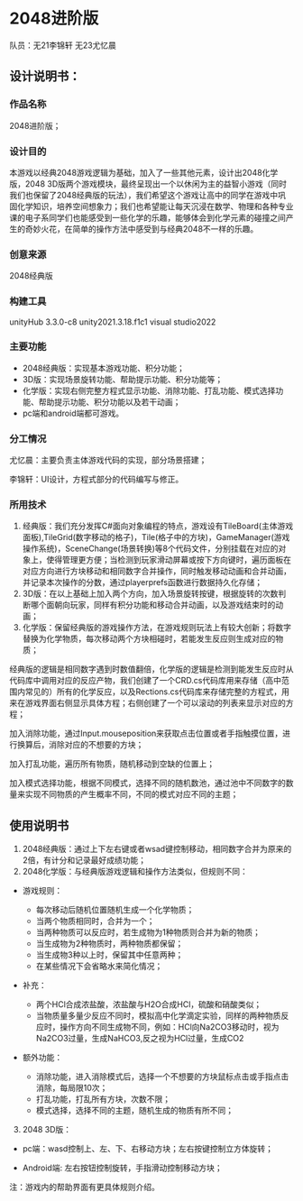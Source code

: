# 2048进阶版

队员：无21李锦轩 无23尤忆晨 

## 设计说明书：

### 作品名称

2048进阶版；

### 设计目的

本游戏以经典2048游戏逻辑为基础，加入了一些其他元素，设计出2048化学版，2048 3D版两个游戏模块，最终呈现出一个以休闲为主的益智小游戏（同时我们也保留了2048经典版的玩法），我们希望这个游戏让高中的同学在游戏中巩固化学知识，培养空间想象力；我们也希望能让每天沉浸在数学、物理和各种专业课的电子系同学们也能感受到一些化学的乐趣，能够体会到化学元素的碰撞之间产生的奇妙火花，在简单的操作方法中感受到与经典2048不一样的乐趣。

### 创意来源

2048经典版
 
### 构建工具

unityHub 3.3.0-c8   unity2021.3.18.f1c1  visual studio2022

### 主要功能
- 2048经典版：实现基本游戏功能、积分功能；
- 3D版：实现场景旋转功能、帮助提示功能、积分功能等；
- 化学版：实现右侧完整方程式显示功能、消除功能、打乱功能、模式选择功能、帮助提示功能、积分功能以及若干动画；
- pc端和android端都可游戏。           

### 分工情况

尤忆晨：主要负责主体游戏代码的实现，部分场景搭建；

李锦轩：UI设计，方程式部分的代码编写与修正。

### 所用技术

1. 经典版：我们充分发挥C#面向对象编程的特点，游戏设有TileBoard(主体游戏面板),TileGrid(数字移动的格子)，Tile(格子中的方块)，GameManager(游戏操作系统)，SceneChange(场景转换)等8个代码文件，分别挂载在对应的对象上，使得管理更方便；当检测到玩家滑动屏幕或按下方向键时，遍历面板在对应方向进行方块移动和相同数字合并操作，同时触发移动动画和合并动画，并记录本次操作的分数，通过playerprefs函数进行数据持久化存储；
2. 3D版：在以上基础上加入两个方向，加入场景旋转按键，根据旋转的次数判断哪个面朝向玩家，同样有积分功能和移动合并动画，以及游戏结束时的动画；
3. 化学版：保留经典版的游戏操作方法，在游戏规则玩法上有较大创新；将数字替换为化学物质，每次移动两个方块相碰时，若能发生反应则生成对应的物质；

经典版的逻辑是相同数字遇到时数值翻倍，化学版的逻辑是检测到能发生反应时从代码库中调用对应的反应产物，我们创建了一个CRD.cs代码库用来存储（高中范围内常见的）所有的化学反应，以及Rections.cs代码库来存储完整的方程式，用来在游戏界面右侧显示具体方程；右侧创建了一个可以滚动的列表来显示对应的方程；

加入消除功能，通过Input.mouseposition来获取点击位置或者手指触摸位置，进行换算后，消除对应的不想要的方块；

加入打乱功能，遍历所有物质，随机移动到空缺的位置上；

加入模式选择功能，根据不同模式，选择不同的随机数池，通过池中不同数字的数量来实现不同物质的产生概率不同，不同的模式对应不同的主题；

## 使用说明书

1. 2048经典版：通过上下左右键或者wsad键控制移动，相同数字合并为原来的2倍，有计分和记录最好成绩功能；
2. 2048化学版：与经典版游戏逻辑和操作方法类似，但规则不同：
  - 游戏规则：
    - 每次移动后随机位置随机生成一个化学物质；
    - 当两个物质相同时，合并为一个；
    - 当两种物质可以反应时，若生成物为1种物质则合并为新的物质；
    - 当生成物为2种物质时，两种物质都保留；
    - 当生成物3种以上时，保留其中任意两种；
    - 在某些情况下会省略水来简化情况；
  - 补充：
    - 两个HCl合成浓盐酸，浓盐酸与H2O合成HCl，硫酸和硝酸类似；
    - 当物质量多量少反应不同时，模拟高中化学滴定实验，同样的两种物质反应时，操作方向不同生成物不同，例如：HCl向Na2CO3移动时，视为Na2CO3过量，生成NaHCO3,反之视为HCl过量，生成CO2

  - 额外功能：
    - 消除功能，进入消除模式后，选择一个不想要的方块鼠标点击或手指点击消除，每局限10次；
    - 打乱功能，打乱所有方块，次数不限；
    - 模式选择，选择不同的主题，随机生成的物质有所不同；

3. 2048 3D版：

  - pc端：wasd控制上、左、下、右移动方块；左右按键控制立方体旋转；

  - Android端: 左右按钮控制旋转，手指滑动控制移动方块；

注：游戏内的帮助界面有更具体规则介绍。
